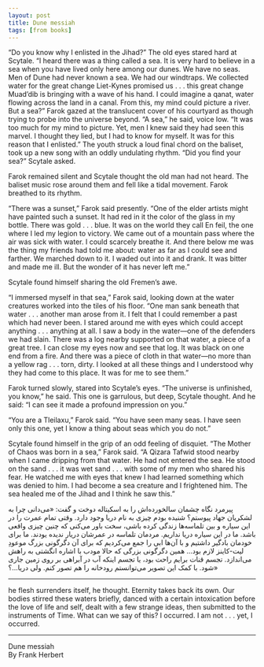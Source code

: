 ```yaml
---
layout: post
title: Dune messiah
tags: [from books]
---
```



“Do you know why I enlisted in the Jihad?” The old eyes stared hard at Scytale. “I heard there was a thing called a sea. It is very hard to believe in a sea when you have lived only here among our dunes. We have no seas. Men of Dune had never known a sea. We had our windtraps. We collected water for the great change Liet-Kynes promised us . . . this great change Muad’dib is bringing with a wave of his hand. I could imagine a qanat, water flowing across the land in a canal. From this, my mind could picture a river. But a sea?”
Farok gazed at the translucent cover of his courtyard as though trying to probe into the universe beyond. “A sea,” he said, voice low. “It was too much for my mind to picture. Yet, men I knew said they had seen this marvel. I thought they lied, but I had to know for myself. It was for this reason that I enlisted.”
The youth struck a loud final chord on the baliset, took up a new song with an oddly undulating rhythm.
“Did you find your sea?” Scytale asked.


Farok remained silent and Scytale thought the old man had not heard. The baliset music rose around them and fell like a tidal movement. Farok breathed to its rhythm.


“There was a sunset,” Farok said presently. “One of the elder artists might have painted such a sunset. It had red in it the color of the glass in my bottle. There was gold . . . blue. It was on the world they call En feil, the one where I led my legion to victory. We came out of a mountain pass where the air was sick with water. I could scarcely breathe it. And there below me was the thing my friends had told me about: water as far as I could see and farther. We marched down to it. I waded out into it and drank. It was bitter and made me ill. But the wonder of it has never left me.”


Scytale found himself sharing the old Fremen’s awe.


“I immersed myself in that sea,” Farok said, looking down at the water creatures worked into the tiles of his floor. “One man sank beneath that water . . . another man arose from it. I felt that I could remember a past which had never been. I stared around me with eyes which could accept anything . . . anything at all. I saw a body in the water—one of the defenders we had slain. There was a log nearby supported on that water, a piece of a great tree. I can close my eyes now and see that log. It was black on one end from a fire. And there was a piece of cloth in that water—no more than a yellow rag . . . torn, dirty. I looked at all these things and I understood why they had come to this place. It was for me to see them.”


Farok turned slowly, stared into Scytale’s eyes. “The universe is unfinished, you know,” he said.
This one is garrulous, but deep, Scytale thought. And he said: “I can see it made a profound impression on you.”


“You are a Tleilaxu,” Farok said. “You have seen many seas. I have seen only this one, yet I know a thing about seas which you do not.”


Scytale found himself in the grip of an odd feeling of disquiet.
“The Mother of Chaos was born in a sea,” Farok said. “A Qizara Tafwid stood nearby when I came dripping from that water. He had not entered the sea. He stood on the sand . . . it was wet sand . . . with some of my men who shared his fear. He watched me with eyes that knew I had learned something which was denied to him. I had become a sea creature and I frightened him. The sea healed me of the Jihad and I think he saw this.”


<div class="farsi-text">
پیرمرد نگاه چشمان سالخورده‌اش را به اسکیتاله دوخت و گفت: «می‌دانی چرا به لشکریان جهاد پیوستم؟ شنیده بودم چیزی به نام دریا وجود دارد. وقتی تمام عمرت را در این سیاره و بین تلماسه‌ها زندگی کرده باشی، سخت باور می‌کنی که چنین چیزی واقعی باشد. ما در این سیاره دریا نداریم. مردمان تلماسه در عمرشان دریار ندیده یودند. ما برای خودمان بادگیر داشتیم و با آن‌ها ابی را جمع می‌کردیم که برای آن دگرگونی بزرگ موعودِ لیت-کاینز لازم بود... همین دگرگونی بزرگی که حالا مودب با اشاره انگشتی به راهش می‌اندازد. تجسم قنات برایم راحت بود، یا تجسم اینکه آب در آبراهی بر روی زمین جاری شود. با کمک این تصویر می‌توانستم رودخانه را هم تصور کنم. ولی دریا...؟»
</div>

---

he flesh surrenders itself, he thought. Eternity takes back its own. Our bodies stirred these waters briefly, danced with a certain intoxication before the love of life and self, dealt with a few strange ideas, then submitted to the instruments of Time. What can we say of this? I occurred. I am not . . . yet, I occurred.

---


Dune messiah<br>
By Frank Herbert<br>

